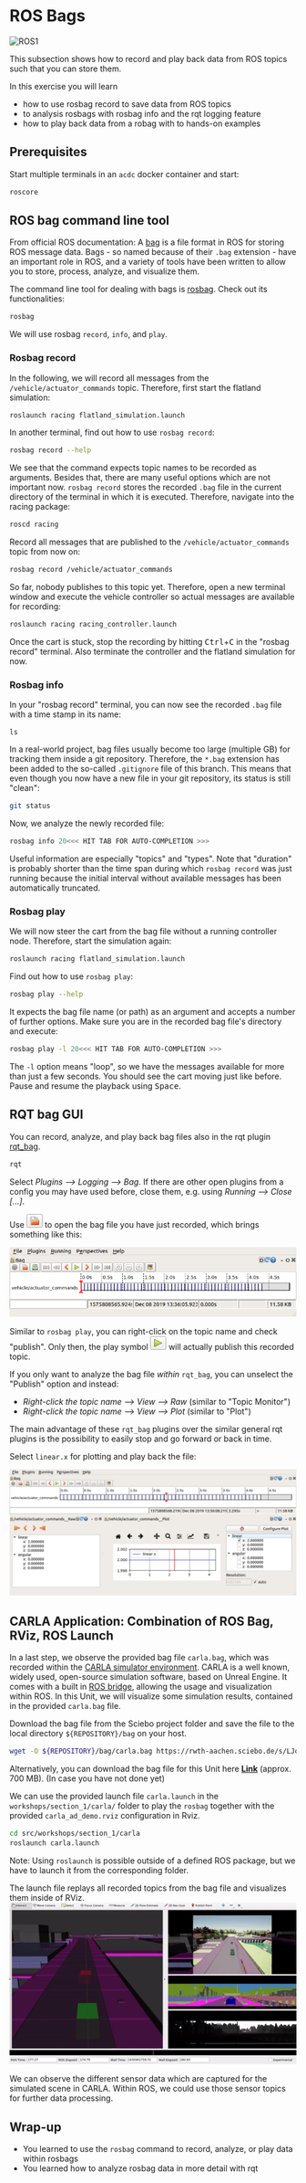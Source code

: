# ROS Bags

![ROS1](https://img.shields.io/badge/ROS1-blue)

This subsection shows how to record and play back data from ROS topics such that you can store them.  

In this exercise you will learn
* how to use rosbag record to save data from ROS topics
* to analysis rosbags with rosbag info and the rqt logging feature
* how to play back data from a robag with to hands-on examples

## Prerequisites

Start multiple terminals in an `acdc` docker container and start: 
```bash
roscore
``` 
## ROS bag command line tool

From official ROS documentation: A [bag](https://wiki.ros.org/Bags) is a file format in ROS for storing ROS message data. Bags - so named because of their `.bag` extension - have an important role in ROS, and a variety of tools have been written to allow you to store, process, analyze, and visualize them. 

The command line tool for dealing with bags is [rosbag](https://wiki.ros.org/rosbag). Check out its functionalities:

```bash
rosbag
``` 
We will use rosbag `record`, `info`, and `play`.

### Rosbag record
In the following, we will record all messages from the `/vehicle/actuator_commands` topic. Therefore, first start the flatland simulation:
```bash
roslaunch racing flatland_simulation.launch
```
In another terminal, find out how to use `rosbag record`:
```bash
rosbag record --help
```
We see that the command expects topic names to be recorded as arguments. Besides that, there are many useful options which are not important now. `rosbag record` stores the recorded `.bag` file in the current directory of the terminal in which it is executed. Therefore, navigate into the racing package:

```bash
roscd racing
```

Record all messages that are published to the `/vehicle/actuator_commands` topic from now on:
```bash
rosbag record /vehicle/actuator_commands
```

So far, nobody publishes to this topic yet. Therefore, open a new terminal window and execute the vehicle controller so actual messages are available for recording:
```bash
roslaunch racing racing_controller.launch
``` 

Once the cart is stuck, stop the recording by hitting <kbd>Ctrl</kbd>+<kbd>C</kbd> in the "rosbag record" terminal. Also terminate the controller and the flatland simulation for now.

### Rosbag info
In your "rosbag record" terminal, you can now see the recorded `.bag` file with a time stamp in its name:
```
ls
```
In a real-world project, bag files usually become too large (multiple GB) for tracking them inside a git repository. Therefore, the `*.bag` extension has been added to the so-called `.gitignore` file of this branch. This means that even though you now have a new file in your git repository, its status is still "clean":
```bash
git status
``` 

Now, we analyze the newly recorded file:
```bash
rosbag info 20<<< HIT TAB FOR AUTO-COMPLETION >>>
```
Useful information are especially "topics" and "types". Note that "duration" is probably shorter than the time span during which `rosbag record` was just running because the initial interval without available messages has been automatically truncated. 

### Rosbag play
We will now steer the cart from the bag file without a running controller node. Therefore, start the simulation again:
```bash
roslaunch racing flatland_simulation.launch
```

Find out how to use `rosbag play`:
```bash
rosbag play --help
```

It expects the bag file name (or path) as an argument and accepts a number of further options. Make sure you are in the recorded bag file's directory and execute:

```bash
rosbag play -l 20<<< HIT TAB FOR AUTO-COMPLETION >>>
```
The `-l` option means "loop", so we have the messages available for more than just a few seconds. You should see the cart moving just like before. Pause and resume the playback using <kbd>Space</kbd>.


## RQT bag GUI
You can record, analyze, and play back bag files also in the rqt plugin [rqt_bag](https://wiki.ros.org/rqt_bag).

```bash
rqt
```
Select *Plugins --> Logging --> Bag*. If there are other open plugins from a config you may have used before, close them, e.g. using *Running --> Close [...]*.

Use ![openBag](../images/openBag.png) to open the bag file you have just recorded, which brings something like this:

<img src="../images/rqt_bag_start.PNG" alt="Description of image" />

Similar to `rosbag play`, you can right-click on the topic name and check "publish". Only then, the play symbol ![play_symbol](../images/play_symbol.png) will actually publish this recorded topic. 


If you only want to analyze the bag file *within* `rqt_bag`, you can unselect the "Publish" option and instead:
*  *Right-click the topic name --> View --> Raw* (similar to "Topic Monitor")
*  *Right-click the topic name --> View --> Plot* (similar to "Plot")

The main advantage of these `rqt_bag` plugins over the similar general rqt plugins is the possibility to easily stop and go forward or back in time.

Select `linear.x` for plotting and play back the file:

<img src="../images/rqt_bag_with_plugins.png" alt="Description of image" />

## CARLA Application: Combination of ROS Bag, RViz, ROS Launch
In a last step, we observe the provided bag file `carla.bag`, which was recorded within the [CARLA simulator environment](https://github.com/carla-simulator). CARLA is a well known, widely used, open-source simulation software, based on Unreal Engine. It comes with a built in [ROS bridge](https://github.com/carla-simulator/ros-bridge), allowing the usage and visualization within ROS. In this Unit, we will visualize some simulation results, contained in the provided `carla.bag` file.

Download the bag file from the Sciebo project folder and save the file to the local directory `${REPOSITORY}/bag` on your host. 

```bash
wget -O ${REPOSITORY}/bag/carla.bag https://rwth-aachen.sciebo.de/s/LJoX6lL8gdvO2e2/download
```

Alternatively, you can download the bag file for this Unit here [**Link**](https://rwth-aachen.sciebo.de/s/LJoX6lL8gdvO2e2) (approx. 700 MB). (In case you have not done yet)

We can use the provided launch file `carla.launch` in the `workshops/section_1/carla/` folder to play the `rosbag` together with the provided `carla_ad_demo.rviz` configuration in Rviz.

```bash
cd src/workshops/section_1/carla
roslaunch carla.launch
```
Note: Using `roslaunch` is possible outside of a defined ROS package, but we have to launch it from the corresponding folder.

The launch file replays all recorded topics from the bag file and visualizes them inside of RViz. 
![ezgif.com-gif-maker](../images/ezgif.com-gif-maker.gif)

We can observe the different sensor data which are captured for the simulated scene in CARLA. Within ROS, we could use those sensor topics for further data processing.


## Wrap-up
* You learned to use the `rosbag` command to record, analyze, or play data within rosbags
* You learned how to analyze rosbag data in more detail with rqt
